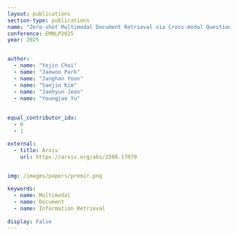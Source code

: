 ```yaml
---
layout: publications
section-type: publications
name: "Zero-shot Multimodal Document Retrieval via Cross-modal Question Generation"
conference: EMNLP2025
year: 2025


author:
  - name: "Yejin Choi"
  - name: "Jaewoo Park"
  - name: "Janghan Yoon"
  - name: "Saejin Kim"
  - name: "Jaehyun Jeon"
  - name: "Youngjae Yu"
  
  
equal_contributor_idx:
  - 0
  - 1

external:
  - title: Arxiv
    url: https://arxiv.org/abs/2508.17079
  

img: /images/papers/premir.png

keywords:
  - name: Multimodal
  - name: Document 
  - name: Information Retrieval
  
display: False
---
```

